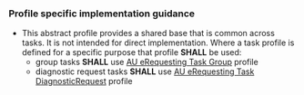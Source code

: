 
### Profile specific implementation guidance
- This abstract profile provides a shared base that is common across tasks. It is not intended for direct implementation. Where a task profile is defined for a specific purpose that profile **SHALL** be used:
  - group tasks **SHALL** use [AU eRequesting Task Group](StructureDefinition-au-erequesting-task-group.html) profile
  - diagnostic request tasks **SHALL** use [AU eRequesting Task DiagnosticRequest](StructureDefinition-au-erequesting-task-diagnosticrequest.html) profile 

